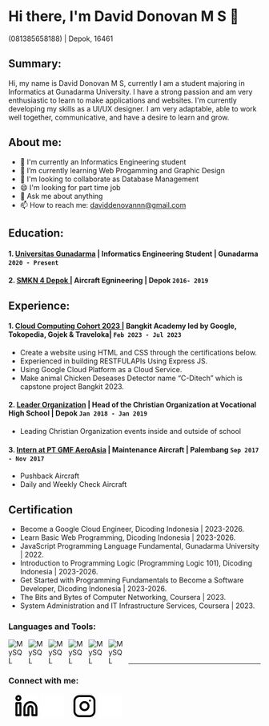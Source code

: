 # Hi there, I'm David Donovan M S 👋
(081385658188) | Depok, 16461

## Summary:
Hi, my name is David Donovan M S, currently I am a student majoring in Informatics at Gunadarma University. I have a strong passion and am very enthusiastic to learn to make applications and websites. I'm currently developing my skills as a UI/UX designer. I am very adaptable, able to work well together, communicative, and have a desire to learn and grow.

## About me:
- 🔭 I'm currently an Informatics Engineering student
- 🌱 I’m currently learning Web Progamming and Graphic Design
- 👯 I'm looking to collaborate as Database Management
- 😄 I'm looking for part time job
- 💬 Ask me about anything
- 📫 How to reach me: daviddenovannn@gmail.com

## Education:

#### 1. [Universitas Gunadarma](https://gunadarma.ac.id/) | Informatics Engineering Student | Gunadarma `2020 - Present `
   
#### 2. [SMKN 4 Depok ](https://smkn4depok.sch.id/) | Aircraft Egnineering | Depok `2016- 2019`

## Experience:
#### 1. [Cloud Computing Cohort 2023 ](https://kampusmerdeka.kemdikbud.go.id/program/studi-independen/browse/5bdeace0-0e53-4f72-ba4b-0ee9b1779f56/6398d60e-d37f-11ed-9c11-3a0e58e1d587) | Bangkit Academy Ied by Google, Tokopedia, Gojek & Traveloka| `Feb 2023 - Jul 2023`
   - Create a website using HTML and CSS through the certifications below.
   - Experienced in building RESTFULAPIs Using Express JS.
   - Using Google Cloud Platform as a Cloud Service.
   - Make animal Chicken Deseases Detector name “C-Ditech” which is capstone project
Bangkit 2023.
#### 2. [Leader Organization](https://smkn4depok.sch.id/) | Head of the Christian Organization at Vocational High School | Depok `Jan 2018 - Jan 2019`
   - Leading Christian Organization events inside and outside of school
#### 3. [Intern at PT GMF AeroAsia](https://www.gmf-aeroasia.co.id/) | Maintenance Aircraft | Palembang `Sep 2017 - Nov 2017`
   - Pushback Aircraft
   - Daily and Weekly Check Aircraft

## Certification
- Become a Google Cloud Engineer, Dicoding Indonesia | 2023-2026.
- Learn Basic Web Programming, Dicoding Indonesia | 2023-2026.
- JavaScript Programming Language Fundamental, Gunadarma University | 2022.
- Introduction to Programming Logic (Programming Logic 101), Dicoding Indonesia | 2023-2026.
- Get Started with Programming Fundamentals to Become a Software Developer, Dicoding Indonesia | 2023-2026.
- The Bits and Bytes of Computer Networking, Coursera | 2023.
- System Administration and IT Infrastructure Services, Coursera | 2023.


### Languages and Tools:

[<img align="left" alt="MySQL" width="30px" src="https://cdn.jsdelivr.net/gh/devicons/devicon/icons/mysql/mysql-original.svg" style="padding-right:10px;" />][webdev]
[<img align="left" alt="MySQL" width="30px" src="https://upload.wikimedia.org/wikipedia/commons/thumb/6/61/HTML5_logo_and_wordmark.svg/2048px-HTML5_logo_and_wordmark.svg.png" style="padding-right:10px;" />][webdev]
[<img align="left" alt="MySQL" width="30px" src="https://upload.wikimedia.org/wikipedia/commons/thumb/6/62/CSS3_logo.svg/800px-CSS3_logo.svg.png" style="padding-right:10px;" />][webdev]
[<img align="left" alt="MySQL" width="30px" src="https://www.freepnglogos.com/uploads/javascript-png/png-javascript-badge-picture-8.png" style="padding-right:10px;" />][webdev]
[<img align="left" alt="MySQL" width="30px" src="https://upload.wikimedia.org/wikipedia/commons/thumb/9/9a/Laravel.svg/1200px-Laravel.svg.png" style="padding-right:10px;" />][webdev]
[<img align="left" alt="MySQL" width="30px" src="https://upload.wikimedia.org/wikipedia/commons/thumb/f/fb/Adobe_Illustrator_CC_icon.svg/2101px-Adobe_Illustrator_CC_icon.svg.png" style="padding-right:10px;" />][webdev]

<br />
<br />

---
### Connect with me:
&nbsp;&nbsp;
[![website](./linkedin-light.svg)](https://www.linkedin.com/in/david-denovan-ms-30a184202/#gh-light-mode-only)
[![website](./linkedin-dark.svg)](https://www.linkedin.com/in/david-denovan-ms-30a184202/#gh-dark-mode-only)
&nbsp;&nbsp;
[![website](./instagram-light.svg)](https://www.instagram.com/daviddenovannn/#gh-light-mode-only)
[![website](./instagram-dark.svg)](https://www.instagram.com/daviddenovannn/#gh-dark-mode-only)

[webdev]: https://github.com/daviddenovannn
